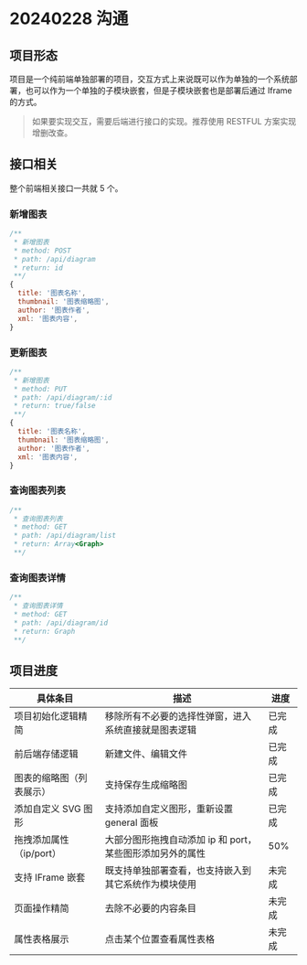 # 20240228 沟通

## 项目形态

项目是一个纯前端单独部署的项目，交互方式上来说既可以作为单独的一个系统部署，也可以作为一个单独的子模块嵌套，但是子模块嵌套也是部署后通过 Iframe 的方式。

> 如果要实现交互，需要后端进行接口的实现。推荐使用 RESTFUL 方案实现增删改查。

## 接口相关

整个前端相关接口一共就 5 个。

### 新增图表

```js
/**
 * 新增图表
 * method: POST
 * path: /api/diagram
 * return: id
 **/
{
  title: '图表名称',
  thumbnail: '图表缩略图',
  author: '图表作者',
  xml: '图表内容',
}
```

### 更新图表

```js
/**
 * 新增图表
 * method: PUT
 * path: /api/diagram/:id
 * return: true/false
 **/
{
  title: '图表名称',
  thumbnail: '图表缩略图',
  author: '图表作者',
  xml: '图表内容',
}
```

### 查询图表列表

```js
/**
 * 查询图表列表
 * method: GET
 * path: /api/diagram/list
 * return: Array<Graph>
 **/
```

### 查询图表详情

```js
/**
 * 查询图表详情
 * method: GET
 * path: /api/diagram/id
 * return: Graph
 **/
```

## 项目进度

| 具体条目                 | 描述                                                      | 进度   |
| ------------------------ | --------------------------------------------------------- | ------ |
| 项目初始化逻辑精简       | 移除所有不必要的选择性弹窗，进入系统直接就是图表逻辑      | 已完成 |
| 前后端存储逻辑           | 新建文件、编辑文件                                        | 已完成 |
| 图表的缩略图（列表展示） | 支持保存生成缩略图                                        | 已完成 |
| 添加自定义 SVG 图形      | 支持添加自定义图形，重新设置 general 面板                 | 已完成 |
| 拖拽添加属性（ip/port）  | 大部分图形拖拽自动添加 ip 和 port，某些图形添加另外的属性 | 50%    |
| 支持 IFrame 嵌套         | 既支持单独部署查看，也支持嵌入到其它系统作为模块使用      | 未完成 |
| 页面操作精简             | 去除不必要的内容条目                                      | 未完成 |
| 属性表格展示             | 点击某个位置查看属性表格                                  | 未完成 |
